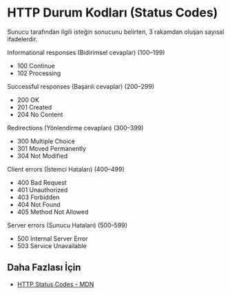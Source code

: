 # HTTP Durum Kodları (Status Codes) 

Sunucu tarafından ilgili isteğin sonucunu belirten, 3 rakamdan oluşan sayısal ifadelerdir. 

Informational responses (Bidirimsel cevaplar) (100–199)  
- 100 Continue
- 102 Processing

Successful responses (Başarılı cevaplar) (200–299) 
- 200 OK
- 201 Created
- 204 No Content

Redirections (Yönlendirme cevapları) (300–399) 
- 300 Multiple Choice
- 301 Moved Permanently
- 304 Not Modified

Client errors (İstemci Hataları) (400–499) 
- 400 Bad Request
- 401 Unauthorized
- 403 Forbidden
- 404 Not Found
- 405 Method Not Allowed

Server errors (Sunucu Hataları) (500–599) 
- 500 Internal Server Error
- 503 Service Unavailable

## Daha Fazlası İçin
- [HTTP Status Codes - MDN](https://developer.mozilla.org/en-US/docs/Web/HTTP/Status#information_responses)
